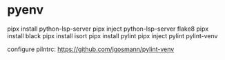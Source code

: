 # pyenv

pipx install python-lsp-server
pipx inject python-lsp-server flake8
pipx install black
pipx install isort
pipx install pylint
pipx inject pylint pylint-venv

configure pilntrc:
https://github.com/jgosmann/pylint-venv
